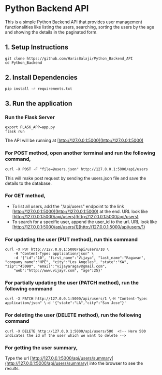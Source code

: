 # Python Backend API

This is a simple Python Backend API that provides user management functionalities like listing the users, searching, sorting the users by the age and showing the details in the paginated form.

## 1. Setup Instructions

```
git clone https://github.com/HarisBalaji/Python_Backend_API
cd Python_Backend
```

## 2. Install Dependencies
```
pip install -r requirements.txt
```

## 3. Run the application

### Run the Flask Server
```
export FLASK_APP=app.py
flask run
```
The API will be running at [http://127.0.0.1:5000](http://127.0.0.1:5000)

### For POST method, open another terminal and run the following command,
```
curl -X POST -F "file=@users.json" http://127.0.0.1:5000/api/users  
```
This will make post request by sending the users.json file and save the details to the database.

### For GET method,
* To list all users, add the "/api/users" endpoint to the link [http://127.0.0.1:5000](http://127.0.0.1:5000) at the end. URL look like [http://127.0.0.1:5000/api/users](http://127.0.0.1:5000/api/users)
* To search for a specific user, append the user_id to the url. URL look like [http://127.0.0.1:5000/api/users/1](http://127.0.0.1:5000/api/users/1)

### For updating the user (PUT method), run this command
```
curl -X PUT http://127.0.0.1:5000/api/users/10 \
    -H "Content-Type: application/json" \
    -d '{"id":"10", "first_name":"Vijaya", "last_name":"Ragavan", "company_name":"HPE", "city":"Los Angeles", "state":"KA", "zip":"45090", "email":"vijayaragav@gmail.com",       
    "web":"http://www.vijayr.com", "age":25}'
```
### For partially updating the user (PATCH method), run the following command
```
curl -X PATCH http://127.0.0.1:5000/api/users/1 \-H "Content-Type: application/json" \-d '{"state":"LA","city":"San Jose"}'
```

### For deleting the user (DELETE method), run the following command
```
curl -X DELETE http://127.0.0.1:5000/api/users/500  <!-- Here 500 indicates the id of the user which we want to delete -->
```

### For getting the user summary,
Type the url [http://127.0.0.1:5000/api/users/summary](http://127.0.0.1:5000/api/users/summary) into the browser to see the results.




